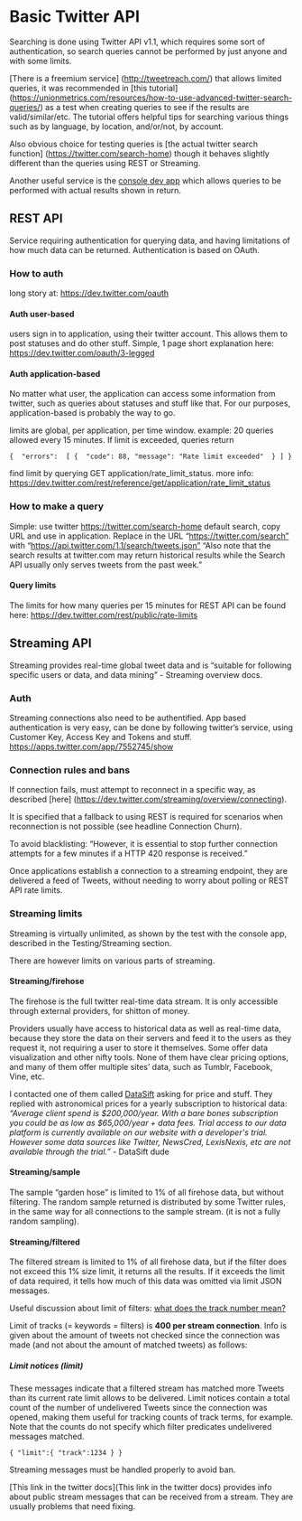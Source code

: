 # Basic Twitter API

Searching is done using Twitter API v1.1, which requires some sort of authentication, so search queries cannot be performed by just anyone and with some limits.

[There is a freemium service] (http://tweetreach.com/) that allows limited queries, it was recommended in [this tutorial] (https://unionmetrics.com/resources/how-to-use-advanced-twitter-search-queries/) as a test when creating queries to see if the results are valid/similar/etc. The tutorial offers helpful tips for searching various things such as by language, by location, and/or/not, by account.

Also obvious choice for testing queries is [the actual twitter search function] (https://twitter.com/search-home) though it behaves slightly different than the queries using REST or Streaming.

Another useful service is the [console dev app](https://dev.twitter.com/rest/tools/console) which allows queries to be performed with actual results shown in return.

## REST API

Service requiring authentication for querying data, and having limitations of how much data can be returned. Authentication is based on OAuth.

### How to auth
long story at:
https://dev.twitter.com/oauth 

#### Auth user-based
users sign in to application, using their twitter account. This allows them to post statuses and do other stuff.
Simple, 1 page short explanation here:
https://dev.twitter.com/oauth/3-legged 
#### Auth application-based
No matter what user, the application can access some information from twitter, such as queries about statuses and stuff like that. For our purposes, application-based is probably the way to go.

limits are global, per application, per time window. example: 20 queries allowed every 15 minutes. If limit is exceeded, queries return

`{ 
"errors": 
  [
    { 
      "code": 88,
      "message": "Rate limit exceeded" 
    }
  ]
}`

find limit by querying GET application/rate_limit_status. more info:
https://dev.twitter.com/rest/reference/get/application/rate_limit_status 

### How to make a query
Simple: use twitter https://twitter.com/search-home default search, copy URL and use in application.
Replace in the URL “https://twitter.com/search” with “https://api.twitter.com/1.1/search/tweets.json”
“Also note that the search results at twitter.com may return historical results while the Search API usually only serves tweets from the past week.”
#### Query limits
The limits for how many queries per 15 minutes for REST API can be found here:
https://dev.twitter.com/rest/public/rate-limits 
## Streaming API
Streaming provides real-time global tweet data and is “suitable for following specific users or data, and data mining” - Streaming overview docs.

### Auth
Streaming connections also need to be authentified. App based authentication is very easy, can be done by following twitter’s service, using Customer Key, Access Key and Tokens and stuff. https://apps.twitter.com/app/7552745/show 
### Connection rules and bans
If connection fails, must attempt to reconnect in a specific way, as described [here] (https://dev.twitter.com/streaming/overview/connecting).

It is specified that a fallback to using REST is required for scenarios when reconnection is not possible (see headline Connection Churn).

To avoid blacklisting: “However, it is essential to stop further connection attempts for a few minutes if a HTTP 420 response is received.”

Once applications establish a connection to a streaming endpoint, they are delivered a feed of Tweets, without needing to worry about polling or REST API rate limits.

### Streaming limits
Streaming is virtually unlimited, as shown by the test with the console app, described in the Testing/Streaming section.

There are however limits on various parts of streaming.
#### Streaming/firehose
The firehose is the full twitter real-time data stream. It is only accessible through external providers, for shitton of money.

Providers usually have access to historical data as well as real-time data, because they store the data on their servers and feed it to the users as they request it, not requiring a user to store it themselves. Some offer data visualization and other nifty tools. None of them have clear pricing options, and many of them offer multiple sites’ data, such as Tumblr, Facebook, Vine, etc.

I contacted one of them called [DataSift](https://dev.twitter.com/streaming/overview/connecting) asking for price and stuff. They replied with astronomical prices for a yearly subscription to historical data:  *“Average client spend is $200,000/year. With a bare bones subscription you could be as low as $65,000/year + data fees. Trial access to our data platform is currently available on our website with a developer's trial.  However some data sources like Twitter, NewsCred, LexisNexis, etc are not available through the trial.”* - DataSift dude

#### Streaming/sample
The sample “garden hose” is limited to 1% of all firehose data, but without filtering. The random sample returned is distributed by some Twitter rules, in the same way for all connections to the sample stream. (it is not a fully random sampling).

#### Streaming/filtered
The filtered stream is limited to 1% of all firehose data, but if the filter does not exceed this 1% size limit, it returns all the results. If it exceeds the limit of data required, it tells how much of this data was omitted via limit JSON messages.

Useful discussion about limit of filters: [what does the track number mean?](https://twittercommunity.com/t/rate-limit-in-streaming-api-what-does-the-track-number-mean/9560)

Limit of tracks (= keywords = filters) is **400 per stream connection**. Info is given about the amount of tweets not checked since the connection was made (and not about the amount of matched tweets) as follows:
##### Limit notices (limit)
These messages indicate that a filtered stream has matched more Tweets than its current rate limit allows to be delivered. Limit notices contain a total count of the number of undelivered Tweets since the connection was opened, making them useful for tracking counts of track terms, for example. Note that the counts do not specify which filter predicates undelivered messages matched.

`
{
  "limit":{
    "track":1234
  }
}
`

Streaming messages must be handled properly to avoid ban.

[This link in the twitter docs](This link in the twitter docs) provides info about public stream messages that can be received from a stream. They are usually problems that need fixing.

